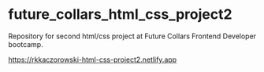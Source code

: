 # future_collars_html_css_project2
Repository for second html/css project at Future Collars Frontend Developer bootcamp.

https://rkkaczorowski-html-css-project2.netlify.app
